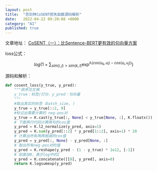 ```yaml
---
layout: post
title:  "苏剑林CoSENT损失函数源码解析"
date:   2022-04-22 09:20:08 +0800
category: "AI"
published: true
---
```


文章地址： [CoSENT（一）：比Sentence-BERT更有效的句向量方案](https://kexue.fm/archives/8847)

loss公式：

$$
log\bigg (1+ \displaystyle \sum_{sim(i,j)>sim(k,l)}\exp^{\lambda(cos(u_k,u_l)-cos(u_i,u_j))}\bigg)
$$
<!--more-->

源码和解析：
```python
def cosent_loss(y_true, y_pred):
    """排序交叉熵
    y_true：标签/打分，y_pred：句向量
    """
    #取出真实的标签（batch_size, )
    y_true = y_true[::2, 0]
    #标记出需要计算的 neg-pos对
    y_true = K.cast(y_true[:, None] < y_true[None, :], K.floatx())
    # 下面两行代码计算两句的cos值
    y_pred = K.l2_normalize(y_pred, axis=1)
    y_pred = K.sum(y_pred[::2] * y_pred[1::2], axis=1) * 20
    # 计算出所有两两相减的cos值
    y_pred = y_pred[:, None] - y_pred[None, :]
    # 取出所有neg-pos对的值
    y_pred = K.reshape(y_pred - (1 - y_true) * 1e12, [-1])
    # 前面加0，表示log中的1
    y_pred = K.concatenate([[0], y_pred], axis=0)
    return K.logsumexp(y_pred)

```